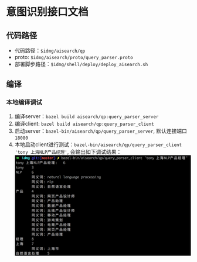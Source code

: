# 意图识别接口文档

## 代码路径
* 代码路径：`$idmg/aisearch/qp`
* proto: `$idmg/aisearch/proto/query_parser.proto`
* 部署脚步路径：`$idmg/shell/deploy/deploy_aisearch.sh`

## 编译
### 本地编译调试
1. 编译server：`bazel build aisearch/qp:query_parser_server`
2. 编译client: `bazel build aisearch/qp:query_parser_client`
3. 启动server：`bazel-bin/aisearch/qp/query_parser_server`, 默认连接端口`18080`
4. 本地启动client进行测试：`bazel-bin/aisearch/qp/query_parser_client 'tony 上海NLP产品经理'`, 会输出如下调试结果：
![img1](./img/client1.png)


	